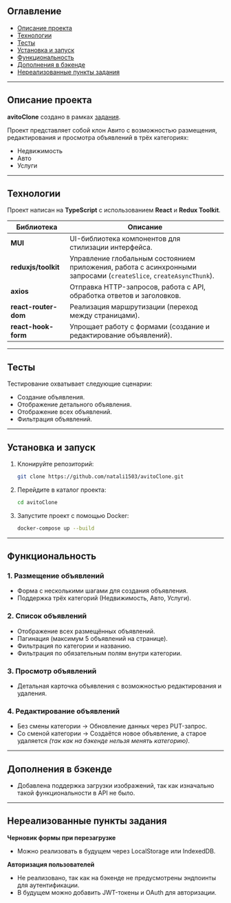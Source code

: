 ## Оглавление

- [Описание проекта](#описание-проекта)
- [Технологии](#технологии)
- [Тесты](#тесты)
- [Установка и запуск](#установка-и-запуск)
- [Функциональность](#функциональность)
- [Дополнения в бэкенде](#дополнения-в-бэкенде)
- [Нереализованные пункты задания](#нереализованные-пункты-задания)

---

## Описание проекта

**avitoClone** создано в рамках [задания](https://github.com/avito-tech/tech-internship/blob/main/Tech%20Internships/Frontend/Frontend-trainee-assignment-winter-2025/Frontend-trainee-assignment-winter-2025.md).

Проект представляет собой клон Авито с возможностью размещения, редактирования и просмотра объявлений в трёх категориях:

- Недвижимость
- Авто
- Услуги

---

## Технологии

Проект написан на **TypeScript** с использованием **React** и **Redux Toolkit**.

| Библиотека           | Описание                                                                                                          |
| -------------------- | ----------------------------------------------------------------------------------------------------------------- |
| **MUI**              | UI-библиотека компонентов для стилизации интерфейса.                                                              |
| **reduxjs/toolkit**  | Управление глобальным состоянием приложения, работа с асинхронными запросами (`createSlice`, `createAsyncThunk`). |
| **axios**            | Отправка HTTP-запросов, работа с API, обработка ответов и заголовков.                                             |
| **react-router-dom** | Реализация маршрутизации (переход между страницами).                                                              |
| **react-hook-form**  | Упрощает работу с формами (создание и редактирование объявлений).                                                 |

---

## Тесты

Тестирование охватывает следующие сценарии:

- Создание объявления.
- Отображение детального объявления.
- Отображение всех объявлений.
- Фильтрация объявлений.

---

## Установка и запуск

1. Клонируйте репозиторий:
   ```sh
   git clone https://github.com/natali1503/avitoClone.git
   ```
2. Перейдите в каталог проекта:
   ```sh
   cd avitoClone
   ```
3. Запустите проект с помощью Docker:
   ```sh
   docker-compose up --build
   ```

---

## Функциональность

### **1. Размещение объявлений**

- Форма с несколькими шагами для создания объявления.
- Поддержка трёх категорий (Недвижимость, Авто, Услуги).

### **2. Список объявлений**

- Отображение всех размещённых объявлений.
- Пагинация (максимум 5 объявлений на странице).
- Фильтрация по категории и названию.
- Фильтрация по обязательным полям внутри категории.

### **3. Просмотр объявлений**

- Детальная карточка объявления с возможностью редактирования и удаления.

### **4. Редактирование объявлений**

- Без смены категории → Обновление данных через PUT-запрос.
- Со сменой категории → Создаётся новое объявление, а старое удаляется _(так как на бэкенде нельзя менять категорию)_.

---

## Дополнения в бэкенде

- Добавлена поддержка загрузки изображений, так как изначально такой функциональности в API не было.

---

## Нереализованные пункты задания

**Черновик формы при перезагрузке**

- Можно реализовать в будущем через LocalStorage или IndexedDB.

**Авторизация пользователей**

- Не реализовано, так как на бэкенде не предусмотрены эндпоинты для аутентификации.
- В будущем можно добавить JWT-токены и OAuth для авторизации.
